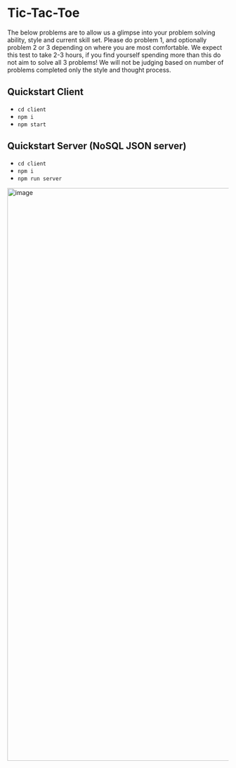 
# Tic-Tac-Toe
The below problems are to allow us a glimpse into your problem solving ability, style and current skill set. Please do problem 1, and optionally problem 2 or 3 depending on where you are most comfortable. We expect this test to take 2-3 hours, if you find yourself spending more than this do not aim to solve all 3 problems! We will not be judging based on number of problems completed only the style and thought process.

## Quickstart Client
- `cd client`
- `npm i`
- `npm start`
## Quickstart Server (NoSQL JSON server)
- `cd client`
- `npm i`
- `npm run server`

<img width="1302" alt="image" src="https://github.com/user-attachments/assets/2d787f61-5729-4501-8a64-e49d356be0da">
